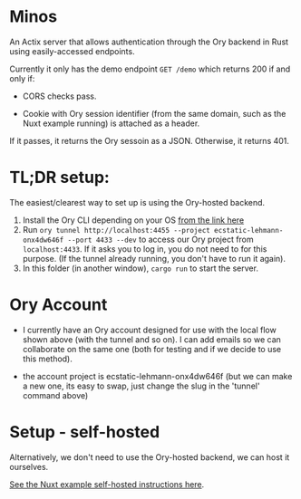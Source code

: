 # Minos 

An Actix server that allows authentication through the Ory backend in Rust using easily-accessed endpoints.

Currently it only has the demo endpoint `GET /demo` which returns 200 if and only if:

- CORS checks pass.

- Cookie with Ory session identifier (from the same domain, such as the Nuxt example running) is attached as a header.

If it passes, it returns the Ory sessoin as a JSON. Otherwise, it returns 401.

# TL;DR setup:

The easiest/clearest way to set up is using the Ory-hosted backend.

1. Install the Ory CLI depending on your OS [from the link here](https://www.ory.sh/docs/guides/cli/installation)
2. Run `ory tunnel http://localhost:4455 --project ecstatic-lehmann-onx4dw646f --port 4433 --dev` to access our Ory project from `localhost:4433`. If it asks you to log in, you do not need to for this purpose. (If the tunnel already running, you don't have to run it again).
3. In this folder (in another window), `cargo run` to start the server.

# Ory Account

- I currently have an Ory account designed for use with the local flow shown above (with the tunnel and so on). I can add emails so we can collaborate on the same one (both for testing and if we decide to use this method). 

- the account project is ecstatic-lehmann-onx4dw646f (but we can make a new one, its easy to swap, just change the slug in the 'tunnel' command above)


# Setup - self-hosted

Alternatively, we don't need to use the Ory-hosted backend, we can host it ourselves.

[See the Nuxt example self-hosted instructions here](../nuxt-example/README.md#setup---self-hosted).

